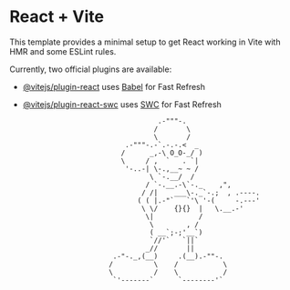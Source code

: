 # React + Vite

This template provides a minimal setup to get React working in Vite with HMR and some ESLint rules.

Currently, two official plugins are available:

- [@vitejs/plugin-react](https://github.com/vitejs/vite-plugin-react/blob/main/packages/plugin-react/README.md) uses [Babel](https://babeljs.io/) for Fast Refresh
- [@vitejs/plugin-react-swc](https://github.com/vitejs/vite-plugin-react-swc) uses [SWC](https://swc.rs/) for Fast Refresh

                  
                  
                                       .-"""-.
                                      /       \
                                      \       /
                               .-"""-.-`.-.-.<  _
                              /      _,-\ O_O-_/ ) 
                              \     / ,  `   . `|
                               '-..-| \-.,__~ ~ /        
                                     \ `-.__/  /         
                                    / `-.__.-\`-._    ,",
                                   / /|    ___\-._`-.;  , .----.  
                                  ( ( |.-"`   `'\ '-(     -.---' 
                                   \ \/    {}{}  |   \.__.-'
                                    \|           /     
                                     \        , /
                                     ( __`;-;'__`)
                                     `//'`   `||`
                                    _//       ||
                            .-"-._,(__)     .(__).-""-.
                           /          \    /           \
                           \          /    \           /
                            `'-------`      `--------'`
